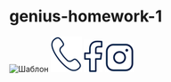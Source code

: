 # genius-homework-1
![Шаблон](https://github.com/{username}/{repository}/raw/{branch}/{path}/image.png)
![Іконка телефон](https://github.com/Rower29/genius-homework-1/blob/main/Iconkatelefon.svg)
![Іконка facebook](https://github.com/Rower29/genius-homework-1/blob/main/IconkaFb.svg)
![Іконка Instagram](https://github.com/Rower29/genius-homework-1/blob/main/Iconkainstagram.svg)

